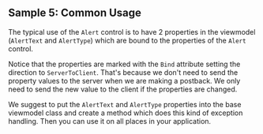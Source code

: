 ## Sample 5: Common Usage

The typical use of the `Alert` control is to have 2 properties in the viewmodel (`AlertText` and `AlertType`) which are bound to the properties of the `Alert` control.

Notice that the properties are marked with the `Bind` attribute setting the direction to `ServerToClient`. That's because we don't need to send the property values to the server when we are making a postback. We only need to send the new value to the client if the properties are changed.

We suggest to put the `AlertText` and `AlertType` properties into the base viewmodel class and create a method which does this kind of exception handling. Then you can use it on all places in your application.